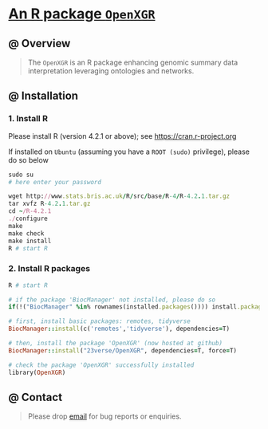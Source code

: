 # [An R package `OpenXGR`](https://github.com/hfang-bristol/OpenXGR)

## @ Overview

> The `OpenXGR` is an R package enhancing genomic summary data interpretation leveraging ontologies and networks.


## @ Installation

### 1. Install R

Please install R (version 4.2.1 or above); see https://cran.r-project.org

If installed on `Ubuntu` (assuming you have a `ROOT (sudo)` privilege), please do so below

```ruby
sudo su
# here enter your password

wget http://www.stats.bris.ac.uk/R/src/base/R-4/R-4.2.1.tar.gz
tar xvfz R-4.2.1.tar.gz
cd ~/R-4.2.1
./configure
make
make check
make install
R # start R
```

### 2. Install R packages

```ruby
R # start R

# if the package 'BiocManager' not installed, please do so
if(!("BiocManager" %in% rownames(installed.packages()))) install.packages("BiocManager")

# first, install basic packages: remotes, tidyverse
BiocManager::install(c('remotes','tidyverse'), dependencies=T)

# then, install the package 'OpenXGR' (now hosted at github)
BiocManager::install("23verse/OpenXGR", dependencies=T, force=T)

# check the package 'OpenXGR' successfully installed
library(OpenXGR)
```


## @ Contact

> Please drop [email](mailto:fh12355@rjh.com.cn) for bug reports or enquiries.


